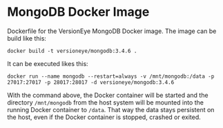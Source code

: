 # MongoDB Docker Image

Dockerfile for the VersionEye MongoDB Docker image. The image can be build like this:

```
docker build -t versioneye/mongodb:3.4.6 .
```

It can be executed likes this: 

```
docker run --name mongodb --restart=always -v /mnt/mongodb:/data -p 27017:27017 -p 28017:28017 -d versioneye/mongodb:3.4.6
```

With the command above, the Docker container will be started and the directory `/mnt/mongodb` from the host system will be mounted into the running Docker container to `/data`. That way the data stays persistent on the host, even if the Docker container is stopped, crashed or exited. 
